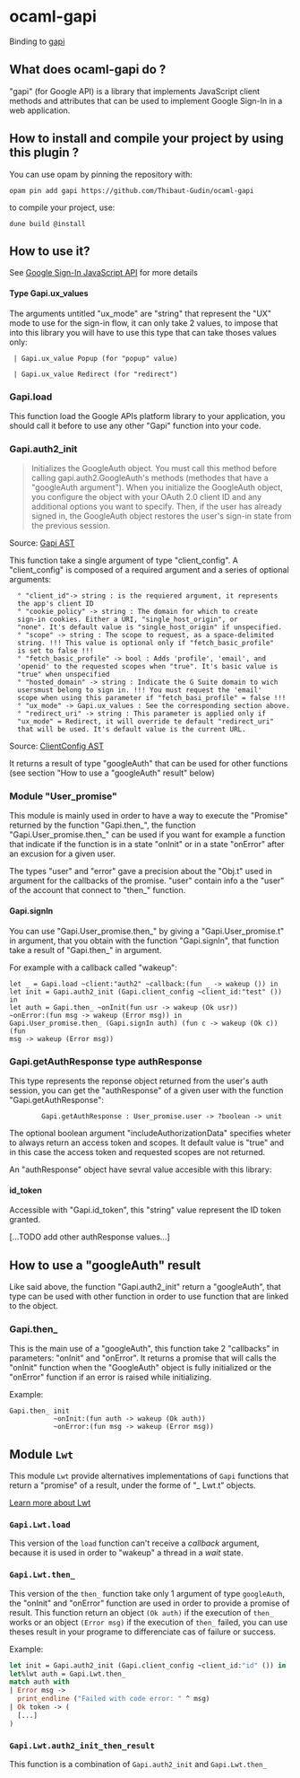 # ocaml-gapi

Binding to [gapi](https://github.com/google/google-api-javascript-client)

## What does ocaml-gapi do ?

"gapi" (for Google API) is a library that implements JavaScript client
methods and attributes that can be used to implement Google Sign-In in a
web application.

## How to install and compile your project by using this plugin ?

You can use opam by pinning the repository with:
```Shell
opam pin add gapi https://github.com/Thibaut-Gudin/ocaml-gapi
```

to compile your project, use:
```Shell
dune build @install
```


## How to use it?

See [Google Sign-In JavaScript
API](https://developers.google.com/identity/sign-in/web/reference?hl=ca)
for more details

#### Type Gapi.ux_values

The arguments untitled "ux_mode" are "string" that represent the "UX"
mode to use for the sign-in flow, it can only take 2 values, to impose
that into this library you will have to use this type that can take
thoses values only:

     | Gapi.ux_value Popup (for "popup" value)

     | Gapi.ux_value Redirect (for "redirect")

### Gapi.load

This function load the Google APIs platform library to your application,
you should call it before to use any other "Gapi" function into your
code.

### Gapi.auth2_init

> Initializes the GoogleAuth object. You must call this method before
  calling gapi.auth2.GoogleAuth's methods (methodes that have a
  "googleAuth argument").
  When you initialize the GoogleAuth object, you configure the object
  with your OAuth 2.0 client ID and any additional options you want to
  specify. Then, if the user has already signed in, the GoogleAuth
  object restores the user's sign-in state from the previous session.

Source: [Gapi AST](https://developers.google.com/identity/sign-in/web/reference?hl=ca)

This function take a single argument of type "client_config". A
"client_config" is composed of a required argument and a series of
optional arguments:

      ° "client_id"-> string : is the requiered argument, it represents
      the app's client ID
      ° "cookie_policy" -> string : The domain for which to create
      sign-in cookies. Either a URI, "single_host_origin", or
      "none". It's default value is "single_host_origin" if unspecified.
      ° "scope" -> string : The scope to request, as a space-delimited
      string. !!! This value is optional only if "fetch_basic_profile"
      is set to false !!!
      ° "fetch_basic_profile" -> bool : Adds 'profile', 'email', and
      'openid' to the requested scopes when "true". It's basic value is
      "true" when unspecified
      ° "hosted_domain" -> string : Indicate the G Suite domain to wich
      usersmust belong to sign in. !!! You must request the 'email'
      scope when using this parameter if "fetch_basi_profile" = false !!!
      ° "ux_mode" -> Gapi.ux_values : See the corresponding section above.
      ° "redirect_uri" -> string : This parameter is applied only if
      "ux_mode" = Redirect, it will override te default "redirect_uri"
      that will be used. It's default value is the current URL.

Source: [ClientConfig  AST](https://developers.google.com/identity/sign-in/web/reference?hl=ca#gapiauth2clientconfig)

It returns a result of type "googleAuth" that can be used for other
functions (see section "How to use a "googleAuth" result" below)

### Module "User_promise"

This module is mainly used in order to have a way to execute the
"Promise" returned by the function "Gapi.then_", the function
"Gapi.User_promise.then_" can be used if you want for example a function
that indicate if the function is in a state "onInit" or in a state
"onError" after an excusion for a given user.

The types "user" and "error" gave a precision about the "Obj.t" used in
argument for the callbacks of the promise.
"user" contain info a the "user" of the account that connect to "then_"
function.

#### Gapi.signIn

You can use "Gapi.User_promise.then_" by giving a "Gapi.User_promise.t"
in argument, that you obtain with the function "Gapi.signIn", that
function take a result of "Gapi.then_" in argument.

For example with a callback called "wakeup":
```Shell
let _ = Gapi.load ~client:"auth2" ~callback:(fun _ -> wakeup ()) in
let init = Gapi.auth2_init (Gapi.client_config ~client_id:"test" ()) in
let auth = Gapi.then_ ~onInit(fun usr -> wakeup (Ok usr))
~onError:(fun msg -> wakeup (Error msg)) in
Gapi.User_promise.then_ (Gapi.signIn auth) (fun c -> wakeup (Ok c)) (fun
msg -> wakeup (Error msg))
```

### Gapi.getAuthResponse type authResponse

This type represents the reponse object returned from the user's auth
session, you can get the "authResponse" of a given user with the
function "Gapi.getAuthResponse":

```Shell
        Gapi.getAuthResponse : User_promise.user -> ?boolean -> unit
```
The optional boolean argument "includeAuthorizationData" specifies
        wheter to always return an access token and scopes. It default
        value is "true" and in this case the access token and requested
        scopes are not returned.


An "authResponse" object have sevral value accesible with this library:

#### id_token

Accessible with "Gapi.id_token", this "string" value represent the ID
token granted.

[...TODO add other authResponse values...]


## How to use a "googleAuth" result

Like said above, the function "Gapi.auth2_init" return a "googleAuth",
that type can be used with other function in order to use function that
are linked to the object.

### Gapi.then_

This is the main use of a "googleAuth", this function take 2 "callbacks"
in parameters: "onInit" and "onError". It returns a promise that will
calls the "onInit" function when the "GoogleAuth" object is fully
initialized or the "onError" function if an error is raised while
initializing.

Example:

```Shell
Gapi.then_ init
           ~onInit:(fun auth -> wakeup (Ok auth))
           ~onError:(fun msg -> wakeup (Error msg))
```

## Module `Lwt`

This module `Lwt` provide alternatives implementations of `Gapi`
functions that return a "promise" of a result, under the forme of "_
Lwt.t" objects.

[Learn more about Lwt](https://ocsigen.org/lwt/latest/manual/manual)

### `Gapi.Lwt.load`
This version of the `load` function can't receive a *callback* argument,
because it is used in order to "wakeup" a thread in a *wait* state.

### `Gapi.Lwt.then_`
This version of the `then_` function take only 1 argument of type
`googleAuth`, the "onInit" and "onError" function are used in order to
provide a promise of result.
This function return an object `(Ok auth)` if the execution of `then_`
works or an object `(Error msg)` if the execution of `then_` failed, you
can use theses result in your programe to differenciate cas of failure
or success.

Example:
```Ocaml
let init = Gapi.auth2_init (Gapi.client_config ~client_id:"id" ()) in
let%lwt auth = Gapi.Lwt.then_
match auth with
| Error msg ->
  print_endline ("Failed with code error: " ^ msg)
| Ok token -> (
  [...]
)
```

### `Gapi.Lwt.auth2_init_then_result`
This function is a combination of `Gapi.auth2_init` and `Gapi.Lwt.then_`
